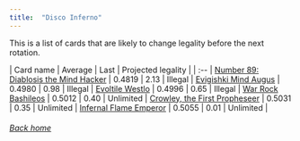 ```yaml
---
title:  "Disco Inferno"
---
```


This is a list of cards that are likely to change legality before the next rotation.

| Card name | Average | Last | Projected legality |
| :-- |
[Number 89: Diablosis the Mind Hacker](https://db.ygoprodeck.com/card/?search=Number%2089:%20Diablosis%20the%20Mind%20Hacker) | 0.4819 | 2.13 | Illegal |
[Evigishki Mind Augus](https://db.ygoprodeck.com/card/?search=Evigishki%20Mind%20Augus) | 0.4980 | 0.98 | Illegal |
[Evoltile Westlo](https://db.ygoprodeck.com/card/?search=Evoltile%20Westlo) | 0.4996 | 0.65 | Illegal |
[War Rock Bashileos](https://db.ygoprodeck.com/card/?search=War%20Rock%20Bashileos) | 0.5012 | 0.40 | Unlimited |
[Crowley, the First Propheseer](https://db.ygoprodeck.com/card/?search=Crowley,%20the%20First%20Propheseer) | 0.5031 | 0.35 | Unlimited |
[Infernal Flame Emperor](https://db.ygoprodeck.com/card/?search=Infernal%20Flame%20Emperor) | 0.5055 | 0.01 | Unlimited |

###### [Back home](index)